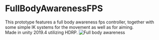 # FullBodyAwarenessFPS
This prototype features a full body awareness fps controller, together with some simple IK systems for the movement as well as for aiming.<br>
Made in unity 2019.4 utilizing HDRP.
![Full body awareness](https://i.imgur.com/5qLgSKS.png)

